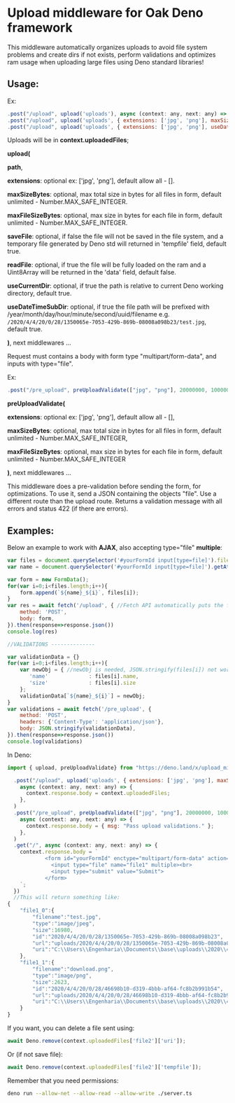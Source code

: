 # Upload middleware for Oak Deno framework
This middleware automatically organizes uploads to avoid file system problems and create dirs if not exists, perform validations and optimizes ram usage when uploading large files using Deno standard libraries!

## Usage: 
Ex: 
```javascript
.post("/upload", upload('uploads'), async (context: any, next: any) => { ...
.post("/upload", upload('uploads', { extensions: ['jpg', 'png'], maxSizeBytes: 20000000, maxFileSizeBytes: 10000000, saveFile: true, readFile: false, useCurrentDir: true, useDateTimeSubDir: true }), async (context: any, next: any) => { ...
.post("/upload", upload('uploads', { extensions: ['jpg', 'png'], useDateTimeSubDir: false }), async (context: any, next: any) => { ...
```
Uploads will be in <b>context.uploadedFiles</b>;

<b>upload(</b>

<b>path</b>,

<b>extensions</b>: optional ex: ['jpg', 'png'], default allow all - [].

<b>maxSizeBytes</b>: optional, max total size in bytes for all files in form, default unlimited - Number.MAX_SAFE_INTEGER.

<b>maxFileSizeBytes</b>: optional, max size in bytes for each file in form, default unlimited - Number.MAX_SAFE_INTEGER.

<b>saveFile</b>: optional, if false the file will not be saved in the file system, and a temporary file generated by Deno std will returned in 'tempfile' field, default true.

<b>readFile</b>: optional, if true the file will be fully loaded on the ram and a Uint8Array will be returned in the 'data' field, default false.

<b>useCurrentDir</b>: optional, if true the path is relative to current Deno working directory, default true.

<b>useDateTimeSubDir</b>: optional, if true the file path will be prefixed with /year/month/day/hour/minute/second/uuid/filename e.g. `/2020/4/4/20/0/28/1350065e-7053-429b-869b-08008a098b23/test.jpg`, default true.

<b>)</b>, next middlewares ...

Request must contains a body with form type "multipart/form-data", and inputs with type="file". 

Ex: 
```javascript
.post("/pre_upload", preUploadValidate(["jpg", "png"], 20000000, 10000000), async (context: any, next: any) => { ...
```
<b>preUploadValidate(</b>

<b>extensions</b>: optional ex: ['jpg', 'png'], default allow all - [], 

<b>maxSizeBytes</b>: optional, max total size in bytes for all files in form, default unlimited - Number.MAX_SAFE_INTEGER, 

<b>maxFileSizeBytes</b>: optional, max size in bytes for each file in form, default unlimited - Number.MAX_SAFE_INTEGER

<b>)</b>, next middlewares ...

This middleware does a pre-validation before sending the form, for optimizations. To use it, send a JSON containing the objects "file". Use a different route than the upload route. Returns a validation message with all errors and status 422 (if there are errors).

## Examples:
Below an example to work with <b>AJAX</b>, also accepting type="file" <b>multiple</b>:
```javascript
var files = document.querySelector('#yourFormId input[type=file]').files
var name = document.querySelector('#yourFormId input[type=file]').getAttribute('name');

var form = new FormData();
for(var i=0;i<files.length;i++){
	form.append(`${name}_${i}`, files[i]);	
}
var res = await fetch('/upload', { //Fetch API automatically puts the form in the format "multipart/form-data".
	method: 'POST',
	body: form,
}).then(response=>response.json())
console.log(res)

//VALIDATIONS --------------

var validationData = {}
for(var i=0;i<files.length;i++){
	var newObj = { //newObj is needed, JSON.stringify(files[i]) not work
	   'name'             : files[i].name,
	   'size'             : files[i].size
	}; 
	validationData[`${name}_${i}`] = newObj;
}
var validations = await fetch('/pre_upload', {
	method: 'POST',
	headers: {'Content-Type': 'application/json'},
	body: JSON.stringify(validationData),
}).then(response=>response.json())
console.log(validations)
```
In Deno:
```javascript
import { upload, preUploadValidate} from "https://deno.land/x/upload_middleware_for_oak_framework/mod.ts";

  .post("/upload", upload('uploads', { extensions: ['jpg', 'png'], maxSizeBytes: 20000000, maxFileSizeBytes: 10000000 }),
    async (context: any, next: any) => {
      context.response.body = context.uploadedFiles;
    },
  )
  .post("/pre_upload", preUploadValidate(["jpg", "png"], 20000000, 10000000),
    async (context: any, next: any) => {
      context.response.body = { msg: "Pass upload validations." };
    },
  )
  .get("/", async (context: any, next: any) => {
    context.response.body = `
            <form id="yourFormId" enctype="multipart/form-data" action="/upload" method="post">
              <input type="file" name="file1" multiple><br>
              <input type="submit" value="Submit">
            </form>
    `;
  })
  //This will return something like:
{
	"file1_0":{
		"filename":"test.jpg",
		"type":"image/jpeg",
		"size":16980,
		"id":"2020/4/4/20/0/28/1350065e-7053-429b-869b-08008a098b23",
		"url":"uploads/2020/4/4/20/0/28/1350065e-7053-429b-869b-08008a098b23/test.jpg",
		"uri":"C:\\Users\\Engenharia\\Documents\\base\\uploads\\2020\\4\\4\\20\\0\\28\\1350065e-7053-429b-869b-08008a098b23\\test.jpg"
	},
	"file1_1":{
		"filename":"download.png",
		"type":"image/png",
		"size":2623,
		"id":"2020/4/4/20/0/28/46698b10-d319-4bbb-af64-fc8b2b991b54",
		"url":"uploads/2020/4/4/20/0/28/46698b10-d319-4bbb-af64-fc8b2b991b54/download.png",
		"uri":"C:\\Users\\Engenharia\\Documents\\base\\uploads\\2020\\4\\4\\20\\0\\28\\46698b10-d319-4bbb-af64-fc8b2b991b54\\download.png"
	}
}
```
If you want, you can delete a file sent using:
```javascript
await Deno.remove(context.uploadedFiles['file2']['uri']);
```
Or (if not save file):
```javascript
await Deno.remove(context.uploadedFiles['file2']['tempfile']);
```
Remember that you need permissions:
```sh
deno run --allow-net --allow-read --allow-write ./server.ts
```
